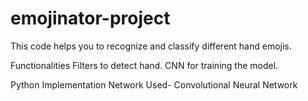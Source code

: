 # emojinator-project
This code helps you to recognize and classify different hand emojis.

Functionalities
Filters to detect hand.
CNN for training the model.

Python Implementation
Network Used- Convolutional Neural Network
